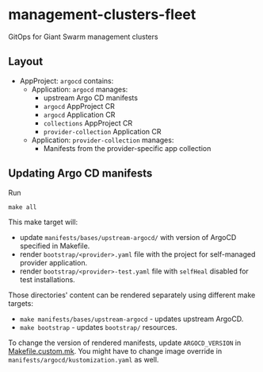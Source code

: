 # management-clusters-fleet

GitOps for Giant Swarm management clusters

## Layout

- AppProject: `argocd` contains:
  - Application: `argocd` manages:
    -  upstream Argo CD manifests
    - `argocd` AppProject CR
    - `argocd` Application CR
    - `collections` AppProject CR
    - `provider-collection` Application CR
  - Application: `provider-collection` manages:
    - Manifests from the provider-specific app collection

## Updating Argo CD manifests

Run

```
make all
```

This make target will:
  - update `manifests/bases/upstream-argocd/` with version of ArgoCD specified in Makefile.
  - render `bootstrap/<provider>.yaml` file with the project for self-managed provider application.
  - render `bootstrap/<provider>-test.yaml` file with `selfHeal` disabled for test installations.

Those directories' content can be rendered separately using different make targets:
  - `make manifests/bases/upstream-argocd` - updates upstream ArgoCD.
  - `make bootstrap` - updates `bootstrap/` resources.

To change the version of rendered manifests, update `ARGOCD_VERSION` in [Makefile.custom.mk](Makefile.custom.mk).
You might have to change image override in `manifests/argocd/kustomization.yaml` as well.
